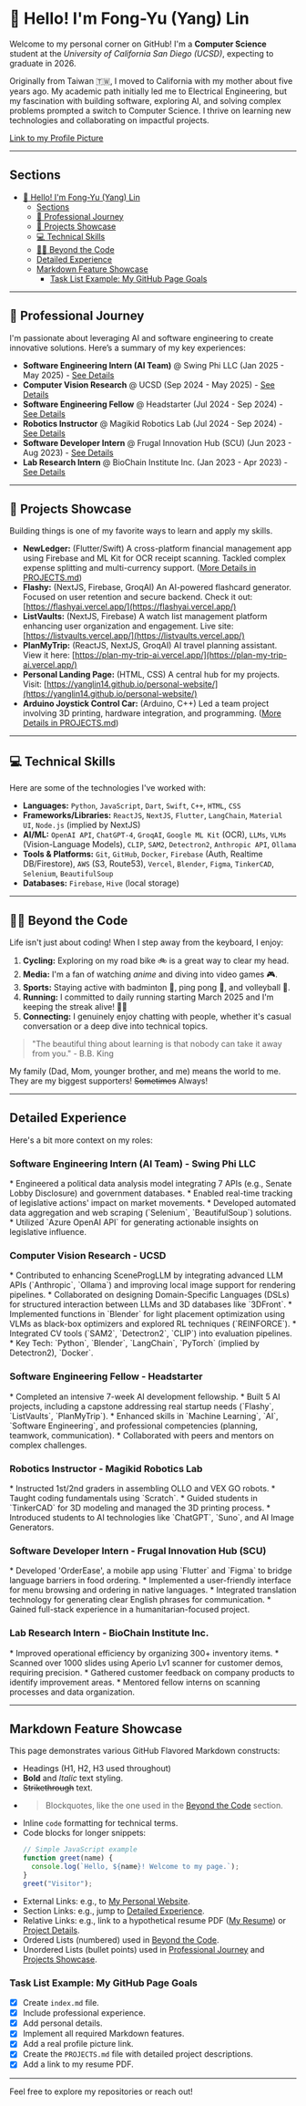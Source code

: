 # 👋 Hello! I'm Fong-Yu (Yang) Lin

Welcome to my personal corner on GitHub! I'm a **Computer Science** student at the _University of California San Diego (UCSD)_, expecting to graduate in 2026.

Originally from Taiwan 🇹🇼, I moved to California with my mother about five years ago. My academic path initially led me to Electrical Engineering, but my fascination with building software, exploring AI, and solving complex problems prompted a switch to Computer Science. I thrive on learning new technologies and collaborating on impactful projects.

[Link to my Profile Picture](Yang's_Profile_Picture.jpg)

---

## Sections

- [👋 Hello! I'm Fong-Yu (Yang) Lin](#-hello-im-fong-yu-yang-lin)
  - [Sections](#sections)
  - [💼 Professional Journey](#-professional-journey)
  - [🚀 Projects Showcase](#-projects-showcase)
  - [💻 Technical Skills](#-technical-skills)
  - [🚴‍♂️ Beyond the Code](#️-beyond-the-code)
  - [Detailed Experience](#detailed-experience)
  - [Markdown Feature Showcase](#markdown-feature-showcase)
    - [Task List Example: My GitHub Page Goals](#task-list-example-my-github-page-goals)

---

## 💼 Professional Journey

I'm passionate about leveraging AI and software engineering to create innovative solutions. Here’s a summary of my key experiences:

- **Software Engineering Intern (AI Team)** @ Swing Phi LLC (Jan 2025 - May 2025) - [See Details](#swing-phi-internship)
- **Computer Vision Research** @ UCSD (Sep 2024 - May 2025) - [See Details](#ucsd-cv-research)
- **Software Engineering Fellow** @ Headstarter (Jul 2024 - Sep 2024) - [See Details](#headstarter-fellowship)
- **Robotics Instructor** @ Magikid Robotics Lab (Jul 2024 - Sep 2024) - [See Details](#robotics-instructor)
- **Software Developer Intern** @ Frugal Innovation Hub (SCU) (Jun 2023 - Aug 2023) - [See Details](#frugal-hub-internship)
- **Lab Research Intern** @ BioChain Institute Inc. (Jan 2023 - Apr 2023) - [See Details](#biochain-internship)

---

## 🚀 Projects Showcase

Building things is one of my favorite ways to learn and apply my skills.

- **NewLedger:** (Flutter/Swift) A cross-platform financial management app using Firebase and ML Kit for OCR receipt scanning. Tackled complex expense splitting and multi-currency support. ([More Details in PROJECTS.md](./PROJECTS.md#newledger))
- **Flashy:** (NextJS, Firebase, GroqAI) An AI-powered flashcard generator. Focused on user retention and secure backend. Check it out: [https://flashyai.vercel.app/](https://flashyai.vercel.app/) <!-- External Link -->
- **ListVaults:** (NextJS, Firebase) A watch list management platform enhancing user organization and engagement. Live site: [https://listvaults.vercel.app/](https://listvaults.vercel.app/) <!-- External Link -->
- **PlanMyTrip:** (ReactJS, NextJS, GroqAI) AI travel planning assistant. View it here: [https://plan-my-trip-ai.vercel.app/](https://plan-my-trip-ai.vercel.app/) <!-- External Link -->
- **Personal Landing Page:** (HTML, CSS) A central hub for my projects. Visit: [https://yanglin14.github.io/personal-website/](https://yanglin14.github.io/personal-website/) <!-- External Link -->
- **Arduino Joystick Control Car:** (Arduino, C++) Led a team project involving 3D printing, hardware integration, and programming. ([More Details in PROJECTS.md](./PROJECTS.md#arduino-car))

---

## 💻 Technical Skills

Here are some of the technologies I've worked with:

- **Languages:** `Python`, `JavaScript`, `Dart`, `Swift`, `C++`, `HTML`, `CSS`
- **Frameworks/Libraries:** `ReactJS`, `NextJS`, `Flutter`, `LangChain`, `Material UI`, `Node.js` (implied by NextJS)
- **AI/ML:** `OpenAI API`, `ChatGPT-4`, `GroqAI`, `Google ML Kit` (OCR), `LLMs`, `VLMs` (Vision-Language Models), `CLIP`, `SAM2`, `Detectron2`, `Anthropic API`, `Ollama`
- **Tools & Platforms:** `Git`, `GitHub`, `Docker`, `Firebase` (Auth, Realtime DB/Firestore), `AWS` (S3, Route53), `Vercel`, `Blender`, `Figma`, `TinkerCAD`, `Selenium`, `BeautifulSoup`
- **Databases:** `Firebase`, `Hive` (local storage)

---

## 🚴‍♂️ Beyond the Code

Life isn't just about coding! When I step away from the keyboard, I enjoy:

1.  **Cycling:** Exploring on my road bike 🚲 is a great way to clear my head.
2.  **Media:** I'm a fan of watching _anime_ and diving into video games 🎮.
3.  **Sports:** Staying active with badminton 🏸, ping pong 🏓, and volleyball 🏐.
4.  **Running:** I committed to daily running starting March 2025 and I'm keeping the streak alive! 🏃‍♂️
5.  **Connecting:** I genuinely enjoy chatting with people, whether it's casual conversation or a deep dive into technical topics.

> "The beautiful thing about learning is that nobody can take it away from you." - B.B. King

My family (Dad, Mom, younger brother, and me) means the world to me. They are my biggest supporters! ~~Sometimes~~ Always!

---

## Detailed Experience

Here's a bit more context on my roles:

<h3 id="swing-phi-internship">Software Engineering Intern (AI Team) - Swing Phi LLC</h3>
*   Engineered a political data analysis model integrating 7 APIs (e.g., Senate Lobby Disclosure) and government databases.
*   Enabled real-time tracking of legislative actions' impact on market movements.
*   Developed automated data aggregation and web scraping (`Selenium`, `BeautifulSoup`) solutions.
*   Utilized `Azure OpenAI API` for generating actionable insights on legislative influence.

<h3 id="ucsd-cv-research">Computer Vision Research - UCSD</h3>
*   Contributed to enhancing SceneProgLLM by integrating advanced LLM APIs (`Anthropic`, `Ollama`) and improving local image support for rendering pipelines.
*   Collaborated on designing Domain-Specific Languages (DSLs) for structured interaction between LLMs and 3D databases like `3DFront`.
*   Implemented functions in `Blender` for light placement optimization using VLMs as black-box optimizers and explored RL techniques (`REINFORCE`).
*   Integrated CV tools (`SAM2`, `Detectron2`, `CLIP`) into evaluation pipelines.
*   Key Tech: `Python`, `Blender`, `LangChain`, `PyTorch` (implied by Detectron2), `Docker`.

<h3 id="headstarter-fellowship">Software Engineering Fellow - Headstarter</h3>
*   Completed an intensive 7-week AI development fellowship.
*   Built 5 AI projects, including a capstone addressing real startup needs (`Flashy`, `ListVaults`, `PlanMyTrip`).
*   Enhanced skills in `Machine Learning`, `AI`, `Software Engineering`, and professional competencies (planning, teamwork, communication).
*   Collaborated with peers and mentors on complex challenges.

<h3 id="robotics-instructor">Robotics Instructor - Magikid Robotics Lab</h3>
*   Instructed 1st/2nd graders in assembling OLLO and VEX GO robots.
*   Taught coding fundamentals using `Scratch`.
*   Guided students in `TinkerCAD` for 3D modeling and managed the 3D printing process.
*   Introduced students to AI technologies like `ChatGPT`, `Suno`, and AI Image Generators.

<h3 id="frugal-hub-internship">Software Developer Intern - Frugal Innovation Hub (SCU)</h3>
*   Developed 'OrderEase', a mobile app using `Flutter` and `Figma` to bridge language barriers in food ordering.
*   Implemented a user-friendly interface for menu browsing and ordering in native languages.
*   Integrated translation technology for generating clear English phrases for communication.
*   Gained full-stack experience in a humanitarian-focused project.

<h3 id="biochain-internship">Lab Research Intern - BioChain Institute Inc.</h3>
*   Improved operational efficiency by organizing 300+ inventory items.
*   Scanned over 1000 slides using Aperio Lv1 scanner for customer demos, requiring precision.
*   Gathered customer feedback on company products to identify improvement areas.
*   Mentored fellow interns on scanning processes and data organization.

---

## Markdown Feature Showcase

This page demonstrates various GitHub Flavored Markdown constructs:

- Headings (H1, H2, H3 used throughout)
- **Bold** and _Italic_ text styling.
- ~~Strikethrough~~ text.
- > Blockquotes, like the one used in the [Beyond the Code](#️-beyond-the-code) section.
- Inline `code` formatting for technical terms.
- Code blocks for longer snippets:
  ```javascript
  // Simple JavaScript example
  function greet(name) {
    console.log(`Hello, ${name}! Welcome to my page.`);
  }
  greet("Visitor");
  ```
- External Links: e.g., to [My Personal Website](https://yanglin14.github.io/personal-website/).
- Section Links: e.g., jump to [Detailed Experience](#detailed-experience).
- Relative Links: e.g., link to a hypothetical resume PDF ([My Resume](./Resume.pdf)) or [Project Details](./PROJECTS.md).
- Ordered Lists (numbered) used in [Beyond the Code](#️-beyond-the-code).
- Unordered Lists (bullet points) used in [Professional Journey](#-professional-journey) and [Projects Showcase](#-projects-showcase).

### Task List Example: My GitHub Page Goals

- [x] Create `index.md` file.
- [x] Include professional experience.
- [x] Add personal details.
- [x] Implement all required Markdown features.
- [x] Add a real profile picture link.
- [x] Create the `PROJECTS.md` file with detailed project descriptions.
- [x] Add a link to my resume PDF.

---

Feel free to explore my repositories or reach out!
